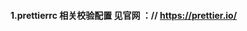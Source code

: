 <!--
 * @Description: 
 * @Version: 2.0
 * @Author: XG
 * @Date: 2021-10-10 22:09:23
 * @LastEditors: xuchaoxin
 * @LastEditTime: 2021-10-10 22:10:40
-->
    
#### 1.prettierrc 相关校验配置 见官网 ：// https://prettier.io/
